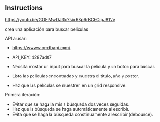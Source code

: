 ## Instructions
https://youtu.be/GOEiMwDJ3lc?si=6Bp6rBC6CipJ81Vy


crea una aplicación para buscar peliculas

API a usar:

- https://wwww.omdbapi.com/
- API_KEY: 4287ad07

- Necsita mostar un input para buscar la pelicula y un boton para buscar.
- Lista las peliculas encontradas y muestra el título, año y poster.
- Haz que las películas se muestren en un grid responsive.


Primera iteración:

- Evitar que se haga la mis a búsqueda dos veces seguidas.
- Haz que la búsqueda se haga automáticamente al escribir.
- Evita que se haga la búsqueda constinuamente al escribir (debounce).